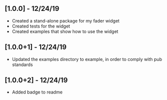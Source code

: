 ## [1.0.0] - 12/24/19

* Created a stand-alone package for my fader widget
* Created tests for the widget
* Created examples that show how to use the widget

## [1.0.0+1] - 12/24/19

* Updated the examples directory to example, in order to comply with pub standards

## [1.0.0+2] - 12/24/19

* Added badge to readme


